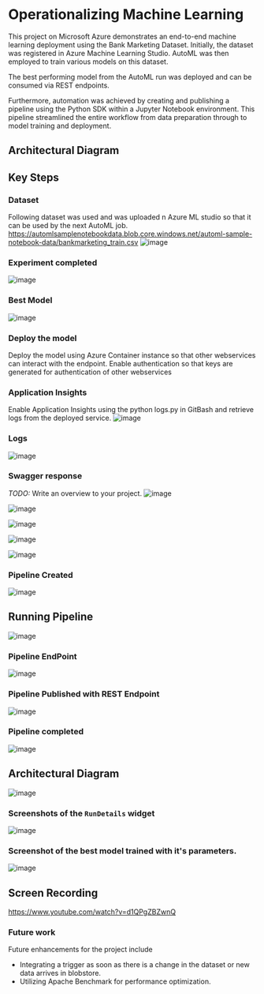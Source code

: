 # Operationalizing Machine Learning
This project on Microsoft Azure demonstrates an end-to-end machine learning deployment using the Bank Marketing Dataset. Initially, the dataset was registered in Azure Machine Learning Studio. AutoML was then employed to train various models on this dataset. 

The best performing model from the AutoML run was deployed and can be consumed via REST endpoints. 

Furthermore, automation was achieved by creating and publishing a pipeline using the Python SDK within a Jupyter Notebook environment. This pipeline streamlined the entire workflow from data preparation through to model training and deployment.

## Architectural Diagram

## Key Steps

### Dataset
Following dataset was used and was uploaded n Azure ML studio so that it can be used by the next AutoML job. 
https://automlsamplenotebookdata.blob.core.windows.net/automl-sample-notebook-data/bankmarketing_train.csv
![image](https://github.com/saxenam06/Operationalizing-Machine-Learning/assets/83720464/51d3ac6f-309e-4ec8-b68c-843c20ebb326)

### Experiment completed
![image](https://github.com/saxenam06/Operationalizing-Machine-Learning/assets/83720464/560feb81-53d0-4259-b3c5-b95ef0d4b620)

### Best Model
![image](https://github.com/saxenam06/Operationalizing-Machine-Learning/assets/83720464/65d1de7c-7926-4119-b7da-3a6fca62f2ff)

### Deploy the model
Deploy the model using Azure Container instance so that other webservices can interact with the endpoint. Enable authentication so that keys are generated for authentication of other webservices

### Application Insights
Enable Application Insights using the python logs.py in GitBash and retrieve logs from the deployed service. 
![image](https://github.com/saxenam06/Operationalizing-Machine-Learning/assets/83720464/889c8cfe-338f-4e25-adfc-0c2a75156550)

### Logs
![image](https://github.com/saxenam06/Operationalizing-Machine-Learning/assets/83720464/c79efb88-1f94-4cb0-a183-0aebddddbf32)

### Swagger response
*TODO:* Write an overview to your project.
![image](https://github.com/saxenam06/Operationalizing-Machine-Learning/assets/83720464/9eec3072-3ace-4b9e-973c-70038ac44ba3)

![image](https://github.com/saxenam06/Operationalizing-Machine-Learning/assets/83720464/fd94c093-8ebd-404d-85ca-640b9986db1d)

![image](https://github.com/saxenam06/Operationalizing-Machine-Learning/assets/83720464/faf6f2e1-fa16-4a32-96fb-29880c144281)

![image](https://github.com/saxenam06/Operationalizing-Machine-Learning/assets/83720464/c4252d64-99f3-447a-8b39-e8b916ea308d)

![image](https://github.com/saxenam06/Operationalizing-Machine-Learning/assets/83720464/dfef8271-0811-41d1-8512-7e64c8194613)

### Pipeline Created
![image](https://github.com/saxenam06/Operationalizing-Machine-Learning/assets/83720464/61ec976c-7283-45a5-bf9f-15886860b7b3)

## Running Pipeline 
![image](https://github.com/saxenam06/Operationalizing-Machine-Learning/assets/83720464/f202cbfb-2fa5-45cd-8e21-3ac7bbbc8a99)

### Pipeline EndPoint
![image](https://github.com/saxenam06/Operationalizing-Machine-Learning/assets/83720464/a160002d-7c01-4ae7-9e80-ef39d75738fa)

### Pipeline Published with REST Endpoint
![image](https://github.com/saxenam06/Operationalizing-Machine-Learning/assets/83720464/a0a04689-ddbe-42e4-ae43-e564a0db2485)

### Pipeline completed 
![image](https://github.com/saxenam06/Operationalizing-Machine-Learning/assets/83720464/27bde130-5590-47c4-ad3c-ef38f7bd32bc)

## Architectural Diagram
![image](https://github.com/saxenam06/Operationalizing-Machine-Learning/assets/83720464/93307999-2714-4bdd-b5e6-34e1c28f97d7)

### Screenshots of the `RunDetails` widget
![image](https://github.com/saxenam06/Operationalizing-Machine-Learning/assets/83720464/7d800a74-c40b-4506-ba47-971b77460b24)


### Screenshot of the best model trained with it's parameters.
![image](https://github.com/saxenam06/Operationalizing-Machine-Learning/assets/83720464/b699262d-88a1-45c3-9a64-67278e2a1ff3)

## Screen Recording
https://www.youtube.com/watch?v=d1QPgZBZwnQ

### Future work
Future enhancements for the project include
- Integrating a trigger as soon as there is a change in the dataset or new data arrives in blobstore. 
- Utilizing Apache Benchmark for performance optimization.
